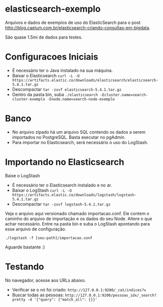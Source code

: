 # elasticsearch-exemplo
Arquivos e dados de exemplos de uso do ElasticSearch para o post http://blog.caelum.com.br/elasticsearch-criando-consultas-em-bigdata.

São quase 1.5mi de dados para testes.

# Configuracoes Iniciais

+ É necessário ter o Java instalado na sua máquina.
+ Baixar o Elasticsearch ```curl -L -O https://artifacts.elastic.co/downloads/elasticsearch/elasticsearch-5.4.1.tar.gz```
+ Descompactar ```tar -zxvf elasticsearch-5.4.1.tar.gz```
+ Dentro da pasta bin, suba ```./elasticsearch -Ecluster.name=search-cluster-exemplo -Enode.name=search-node-exemplo```

# Banco

+ No arquivo zipado há um arquivo SQL contendo os dados a serem importados no PostgreSQL. Basta executar no pgAdmin.
+ Para importar no Elasticsearch, será necessário o uso do LogStash.

# Importando no Elasticsearch

Baixe o LogStash

+ É necessário ter o Elasticsearch instalado e no ar.
+ Baixar o LogStash ```curl -L -O https://artifacts.elastic.co/downloads/logstash/logstash-5.4.1.tar.gz```
+ Descompactar ```tar -zxvf logstash-5.4.1.tar.gz```

Veja o arquivo aqui versionado chamado importacao.conf. Ele contem o caminho do arquivo de importação e os dados do seu Node. Altere o que achar necessário. Entre na pasta bin e suba o LogStash apontando para esse arquivo de configuração.

```./logstash -f [seu-path]/importacao.conf```

Aguarde bastante :)

# Testando

No navegador, acesse aos URLs abaixo.

+ Verificar se o nó foi criado: ```http://127.0.0.1:9200/_cat/indices?v```
+ Buscar todas as pessoas: ```http://127.0.0.1:9200/pessoas_idx/_search?pretty -d '{"query": {"match_all": {}}'```





